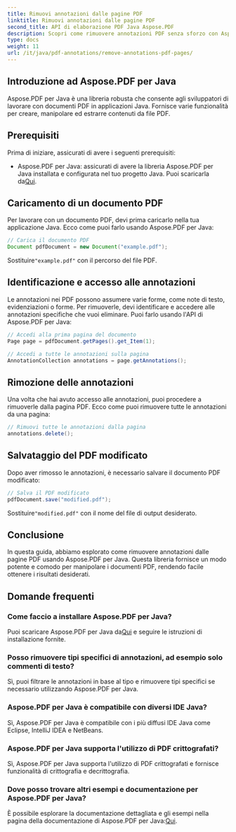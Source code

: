 ```yaml
---
title: Rimuovi annotazioni dalle pagine PDF
linktitle: Rimuovi annotazioni dalle pagine PDF
second_title: API di elaborazione PDF Java Aspose.PDF
description: Scopri come rimuovere annotazioni PDF senza sforzo con Aspose.PDF per Java. Guida passo passo e codice inclusi.
type: docs
weight: 11
url: /it/java/pdf-annotations/remove-annotations-pdf-pages/
---
```


## Introduzione ad Aspose.PDF per Java

Aspose.PDF per Java è una libreria robusta che consente agli sviluppatori di lavorare con documenti PDF in applicazioni Java. Fornisce varie funzionalità per creare, manipolare ed estrarre contenuti da file PDF.

## Prerequisiti

Prima di iniziare, assicurati di avere i seguenti prerequisiti:

-  Aspose.PDF per Java: assicurati di avere la libreria Aspose.PDF per Java installata e configurata nel tuo progetto Java. Puoi scaricarla da[Qui](https://releases.aspose.com/pdf/java/).

## Caricamento di un documento PDF

Per lavorare con un documento PDF, devi prima caricarlo nella tua applicazione Java. Ecco come puoi farlo usando Aspose.PDF per Java:

```java
// Carica il documento PDF
Document pdfDocument = new Document("example.pdf");
```

 Sostituire`"example.pdf"` con il percorso del file PDF.


## Identificazione e accesso alle annotazioni

Le annotazioni nei PDF possono assumere varie forme, come note di testo, evidenziazioni o forme. Per rimuoverle, devi identificare e accedere alle annotazioni specifiche che vuoi eliminare. Puoi farlo usando l'API di Aspose.PDF per Java:

```java
// Accedi alla prima pagina del documento
Page page = pdfDocument.getPages().get_Item(1);

// Accedi a tutte le annotazioni sulla pagina
AnnotationCollection annotations = page.getAnnotations();
```

## Rimozione delle annotazioni

Una volta che hai avuto accesso alle annotazioni, puoi procedere a rimuoverle dalla pagina PDF. Ecco come puoi rimuovere tutte le annotazioni da una pagina:

```java
// Rimuovi tutte le annotazioni dalla pagina
annotations.delete();
```

## Salvataggio del PDF modificato

Dopo aver rimosso le annotazioni, è necessario salvare il documento PDF modificato:

```java
// Salva il PDF modificato
pdfDocument.save("modified.pdf");
```

 Sostituire`"modified.pdf"` con il nome del file di output desiderato.

## Conclusione

In questa guida, abbiamo esplorato come rimuovere annotazioni dalle pagine PDF usando Aspose.PDF per Java. Questa libreria fornisce un modo potente e comodo per manipolare i documenti PDF, rendendo facile ottenere i risultati desiderati.

## Domande frequenti

### Come faccio a installare Aspose.PDF per Java?

 Puoi scaricare Aspose.PDF per Java da[Qui](https://releases.aspose.com/pdf/java/) e seguire le istruzioni di installazione fornite.

### Posso rimuovere tipi specifici di annotazioni, ad esempio solo commenti di testo?

Sì, puoi filtrare le annotazioni in base al tipo e rimuovere tipi specifici se necessario utilizzando Aspose.PDF per Java.

### Aspose.PDF per Java è compatibile con diversi IDE Java?

Sì, Aspose.PDF per Java è compatibile con i più diffusi IDE Java come Eclipse, IntelliJ IDEA e NetBeans.

### Aspose.PDF per Java supporta l'utilizzo di PDF crittografati?

Sì, Aspose.PDF per Java supporta l'utilizzo di PDF crittografati e fornisce funzionalità di crittografia e decrittografia.

### Dove posso trovare altri esempi e documentazione per Aspose.PDF per Java?

 È possibile esplorare la documentazione dettagliata e gli esempi nella pagina della documentazione di Aspose.PDF per Java:[Qui](https://reference.aspose.com/pdf/java/).